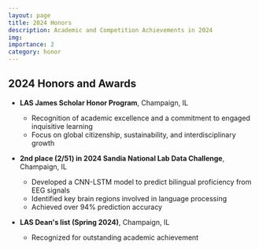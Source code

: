 ```yaml
---
layout: page
title: 2024 Honors
description: Academic and Competition Achievements in 2024
img: 
importance: 2
category: honor
---
```


## 2024 Honors and Awards

- **LAS James Scholar Honor Program**, Champaign, IL
  - Recognition of academic excellence and a commitment to engaged inquisitive learning
  - Focus on global citizenship, sustainability, and interdisciplinary growth

- **2nd place (2/51) in 2024 Sandia National Lab Data Challenge**, Champaign, IL
  - Developed a CNN-LSTM model to predict bilingual proficiency from EEG signals
  - Identified key brain regions involved in language processing 
  - Achieved over 94% prediction accuracy

- **LAS Dean's list (Spring 2024)**, Champaign, IL
  - Recognized for outstanding academic achievement 